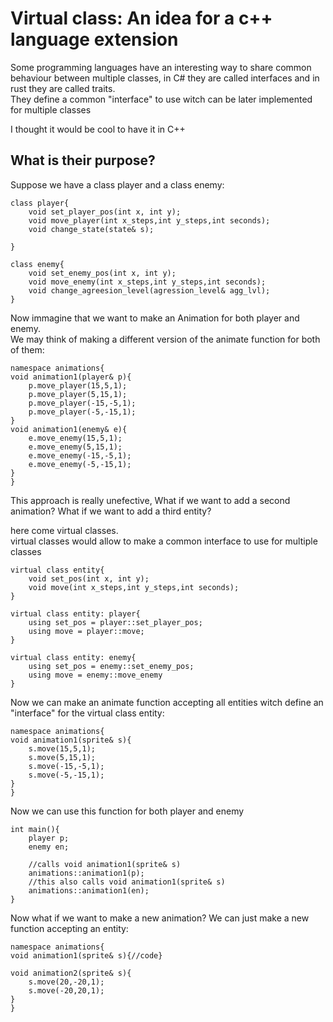 # Virtual class: An idea for a c++ language extension

Some programming languages have an interesting way to share common behaviour between multiple classes, in C# they are called interfaces and in rust they are called traits.
<br>
They define a common "interface" to use witch can be later implemented for multiple classes

I thought it would be cool to have it in C++

## What is their purpose?

Suppose we have a class player and a class enemy:
```
class player{
    void set_player_pos(int x, int y);
    void move_player(int x_steps,int y_steps,int seconds);
    void change_state(state& s);

}

class enemy{
    void set_enemy_pos(int x, int y);
    void move_enemy(int x_steps,int y_steps,int seconds);
    void change_agreesion_level(agression_level& agg_lvl);
}
```

Now immagine that we want to make an Animation for both player and enemy.
<br>
We may think of making a different version of the animate function for both of them: 

```
namespace animations{
void animation1(player& p){
    p.move_player(15,5,1);
    p.move_player(5,15,1);
    p.move_player(-15,-5,1);
    p.move_player(-5,-15,1);
}
void animation1(enemy& e){
    e.move_enemy(15,5,1);
    e.move_enemy(5,15,1);
    e.move_enemy(-15,-5,1);
    e.move_enemy(-5,-15,1);
}
}
```

This approach is really unefective, What if we want to add a second animation? What if we want to add a third entity?

here come virtual classes.
<br>
virtual classes would allow to make a common interface to use for multiple classes 

```
virtual class entity{
    void set_pos(int x, int y);
    void move(int x_steps,int y_steps,int seconds);
}

virtual class entity: player{
    using set_pos = player::set_player_pos;
    using move = player::move;
}

virtual class entity: enemy{
    using set_pos = enemy::set_enemy_pos;
    using move = enemy::move_enemy
}
```

Now we can make an animate function accepting all entities witch define an "interface" for the virtual class entity:

```
namespace animations{
void animation1(sprite& s){
    s.move(15,5,1);
    s.move(5,15,1);
    s.move(-15,-5,1);
    s.move(-5,-15,1);
}
}

```

Now we can use this function for both player and enemy
```
int main(){
    player p;
    enemy en;

    //calls void animation1(sprite& s)
    animations::animation1(p);
    //this also calls void animation1(sprite& s)
    animations::animation1(en);
}
```

Now what if we want to make a new animation? We can just make a new function accepting an entity:
```
namespace animations{
void animation1(sprite& s){//code}

void animation2(sprite& s){
    s.move(20,-20,1);
    s.move(-20,20,1);
}
}

```



